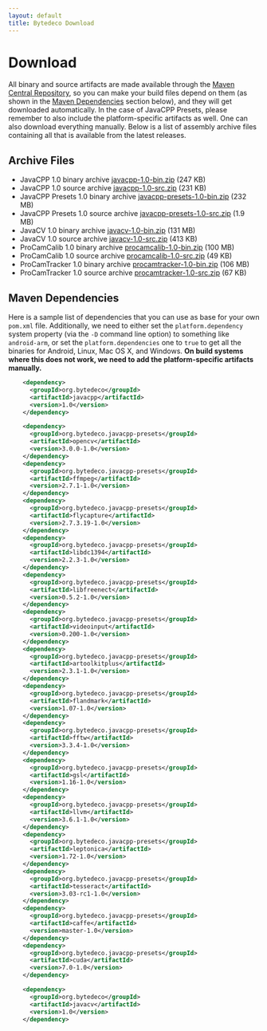 ```yaml
---
layout: default
title: Bytedeco Download
---
```


Download
========

All binary and source artifacts are made available through the <a href="http://search.maven.org/#search|ga|1|bytedeco">Maven Central Repository</a>, so you can make your build files depend on them (as shown in the [Maven Dependencies](#maven-dependencies) section below), and they will get downloaded automatically. In the case of JavaCPP Presets, please remember to also include the platform-specific artifacts as well. One can also download everything manually. Below is a list of assembly archive files containing all that is available from the latest releases.

Archive Files
-------------

 * JavaCPP 1.0 binary archive  [javacpp-1.0-bin.zip](http://search.maven.org/remotecontent?filepath=org/bytedeco/javacpp/1.0/javacpp-1.0-bin.zip) (247 KB)
 * JavaCPP 1.0 source archive  [javacpp-1.0-src.zip](http://search.maven.org/remotecontent?filepath=org/bytedeco/javacpp/1.0/javacpp-1.0-src.zip) (231 KB)
 * JavaCPP Presets 1.0 binary archive  [javacpp-presets-1.0-bin.zip](http://search.maven.org/remotecontent?filepath=org/bytedeco/javacpp-presets/1.0/javacpp-presets-1.0-bin.zip) (232 MB)
 * JavaCPP Presets 1.0 source archive  [javacpp-presets-1.0-src.zip](http://search.maven.org/remotecontent?filepath=org/bytedeco/javacpp-presets/1.0/javacpp-presets-1.0-src.zip) (1.9 MB)
 * JavaCV 1.0 binary archive  [javacv-1.0-bin.zip](http://search.maven.org/remotecontent?filepath=org/bytedeco/javacv/1.0/javacv-1.0-bin.zip) (131 MB)
 * JavaCV 1.0 source archive  [javacv-1.0-src.zip](http://search.maven.org/remotecontent?filepath=org/bytedeco/javacv/1.0/javacv-1.0-src.zip) (413 KB)
 * ProCamCalib 1.0 binary archive  [procamcalib-1.0-bin.zip](http://search.maven.org/remotecontent?filepath=org/bytedeco/procamcalib/1.0/procamcalib-1.0-bin.zip) (100 MB)
 * ProCamCalib 1.0 source archive  [procamcalib-1.0-src.zip](http://search.maven.org/remotecontent?filepath=org/bytedeco/procamcalib/1.0/procamcalib-1.0-src.zip) (49 KB)
 * ProCamTracker 1.0 binary archive  [procamtracker-1.0-bin.zip](http://search.maven.org/remotecontent?filepath=org/bytedeco/procamtracker/1.0/procamtracker-1.0-bin.zip) (106 MB)
 * ProCamTracker 1.0 source archive  [procamtracker-1.0-src.zip](http://search.maven.org/remotecontent?filepath=org/bytedeco/procamtracker/1.0/procamtracker-1.0-src.zip) (67 KB)


<a id="maven-dependencies"></a>
Maven Dependencies
------------------

Here is a sample list of dependencies that you can use as base for your own `pom.xml` file. Additionally, we need to either set the `platform.dependency` system property (via the `-D` command line option) to something like `android-arm`, or set the `platform.dependencies` one to `true` to get all the binaries for Android, Linux, Mac OS X, and Windows. **On build systems where this does not work, we need to add the platform-specific artifacts manually.**

```xml
    <dependency>
      <groupId>org.bytedeco</groupId>
      <artifactId>javacpp</artifactId>
      <version>1.0</version>
    </dependency>

    <dependency>
      <groupId>org.bytedeco.javacpp-presets</groupId>
      <artifactId>opencv</artifactId>
      <version>3.0.0-1.0</version>
    </dependency>
    <dependency>
      <groupId>org.bytedeco.javacpp-presets</groupId>
      <artifactId>ffmpeg</artifactId>
      <version>2.7.1-1.0</version>
    </dependency>
    <dependency>
      <groupId>org.bytedeco.javacpp-presets</groupId>
      <artifactId>flycapture</artifactId>
      <version>2.7.3.19-1.0</version>
    </dependency>
    <dependency>
      <groupId>org.bytedeco.javacpp-presets</groupId>
      <artifactId>libdc1394</artifactId>
      <version>2.2.3-1.0</version>
    </dependency>
    <dependency>
      <groupId>org.bytedeco.javacpp-presets</groupId>
      <artifactId>libfreenect</artifactId>
      <version>0.5.2-1.0</version>
    </dependency>
    <dependency>
      <groupId>org.bytedeco.javacpp-presets</groupId>
      <artifactId>videoinput</artifactId>
      <version>0.200-1.0</version>
    </dependency>
    <dependency>
      <groupId>org.bytedeco.javacpp-presets</groupId>
      <artifactId>artoolkitplus</artifactId>
      <version>2.3.1-1.0</version>
    </dependency>
    <dependency>
      <groupId>org.bytedeco.javacpp-presets</groupId>
      <artifactId>flandmark</artifactId>
      <version>1.07-1.0</version>
    </dependency>
    <dependency>
      <groupId>org.bytedeco.javacpp-presets</groupId>
      <artifactId>fftw</artifactId>
      <version>3.3.4-1.0</version>
    </dependency>
    <dependency>
      <groupId>org.bytedeco.javacpp-presets</groupId>
      <artifactId>gsl</artifactId>
      <version>1.16-1.0</version>
    </dependency>
    <dependency>
      <groupId>org.bytedeco.javacpp-presets</groupId>
      <artifactId>llvm</artifactId>
      <version>3.6.1-1.0</version>
    </dependency>
    <dependency>
      <groupId>org.bytedeco.javacpp-presets</groupId>
      <artifactId>leptonica</artifactId>
      <version>1.72-1.0</version>
    </dependency>
    <dependency>
      <groupId>org.bytedeco.javacpp-presets</groupId>
      <artifactId>tesseract</artifactId>
      <version>3.03-rc1-1.0</version>
    </dependency>
    <dependency>
      <groupId>org.bytedeco.javacpp-presets</groupId>
      <artifactId>caffe</artifactId>
      <version>master-1.0</version>
    </dependency>
    <dependency>
      <groupId>org.bytedeco.javacpp-presets</groupId>
      <artifactId>cuda</artifactId>
      <version>7.0-1.0</version>
    </dependency>

    <dependency>
      <groupId>org.bytedeco</groupId>
      <artifactId>javacv</artifactId>
      <version>1.0</version>
    </dependency>
```

